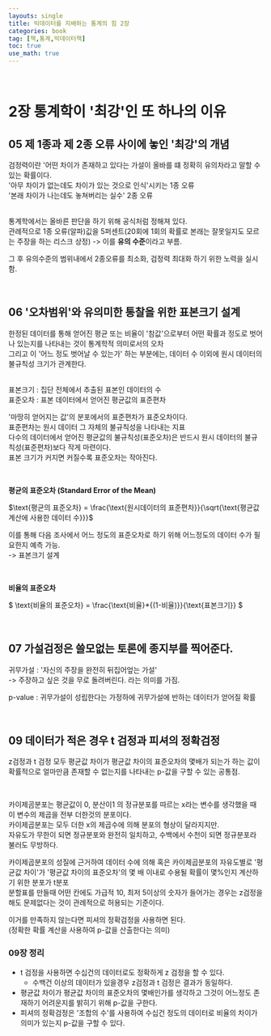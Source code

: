```yaml
---
layouts: single
title: 빅데이터를 지배하는 통계의 힘 2장
categories: book
tag: [책,통계,빅데이터책]
toc: true
use_math: true
---
```

<br> 

# 2장 통계학이 '최강'인 또 하나의 이유 
## 05 제 1종과 제 2종 오류 사이에 놓인 '최강'의 개념    
   
검정력이란 '어떤 차이가 존재하고 있다는 가설이 올바를 떄 정확히 유의차라고 말할 수 있는 확률이다.    
'아무 차이가 없는데도 차이가 있는 것으로 인식'시키는 1종 오류   
'본래 차이가 나는데도 놓쳐버리는 실수' 2종 오류    
<br>

통계학에서는 올바른 판단을 하기 위해 공식처럼 정해져 있다.    
관례적으로 1종 오류(알파)깂을 5퍼센트(20회에 1회의 확률로 본래는 잘못일지도 모르는 주장을 하는 리스크 상정)    -> 이를 **유의 수준**이라고 부름.       
   
그 후 유의수준의 범위내에서 2종오류를 최소화, 검정력 최대화 하기 위한 노력을 실시함.

<br>


## 06 '오차범위'와 유의미한 통찰을 위한 표본크기 설계 
한정된 데이터를 통해 얻어진 평균 또는 비율이 '참값'으로부터 어떤 확률과 정도로 벗어나 있는지를 나타내는 것이 통계학적 의미로서의 오차    
그리고 이 '어느 정도 벗어날 수 있는가' 하는 부분에는, 데이터 수 이외에 원시 데이터의 불규칙성 크기가 관계한다.    
<br>
 
 표본크기 : 집단 전체에서 추출된 표본인 데이터의 수   
 표준오차 : 표본 데이터에서 얻어진 평균값의 표준편차   
   
'마땅히 얻어지는 값'의 분포에서의 표준편차가 표준오차이다.    
표준편차는 원시 데이터 그 자체의 불규칙성을 나타내는 지표    
다수의 데이터에서 얻어진 평균값의 불규칙성(표준오차)은 반드시 원시 데이터의 불규칙성(표준편차)보다 작게 마련이다.     
표본 크기가 커지면 커질수록 표준오차는 작아진다. 

<br>

**평균의 표준오차 (Standard Error of the Mean)**      

$\text{평균의 표준오차} = \frac{\text{원시데이터의 표준편차}}{\sqrt{\text{평균값 계산에 사용한 데이터 수}}}$

이를 통해 다음 조사에서 어느 정도의 표준오차로 하기 위해 어느정도의 데이터 수가 필요한지 예측 가능.    
-> 표본크기 설계    

<br>

**비율의 표준오차**    

$
\text{비율의 표준오차} = \frac{\text{비율}*{(1-비율)}}{\text{표본크기}}
$


<br>




## 07 가설검정은 쓸모없는 토론에 종지부를 찍어준다. 
귀무가설 : '자신의 주장을 완전히 뒤집어엎는 가설'    
-> 주장하고 싶은 것을 무로 돌려버린다. 라는 의미를 가짐.    
   
p-value : 귀무가설이 성립한다는 가정하에 귀무가설에 반하는 데이터가 얻어질 확률

<br>

## 09 데이터가 적은 경우 t 검정과 피셔의 정확검정 

z검정과 t 검정 모두 평균값 차이가 평균값 차이의 표준오차의 몇배가 되는가 하는 값이 확률적으로 얼마만큼 존재할 수 없는지를 나타내는 p-값을 구할 수 있는 공통점.     

<br>

카이제곰분포는 평균값이 0, 분산이1 의 정규분포를 따르는 x라는 변수를 생각했을 때 이 변수의 제곱을 전부 더한것의 분포이다.    
카이제곱분포는 모두 더한 x의 제곱수에 의해 분포의 형상이 달라지지만.    
자유도가 무한이 되면 정규분포와 완전히 일치하고, 수백에서 수천이 되면 정규분포라 불러도 무방하다.    
   
카이제곱분포의 성질에 근거하여 데이터 수에 의해 혹은 카이제곱분포의 자유도별로 '평균값 차이'가 '평균값 차이의 표준오차'의 몇 배 이내로 수용될 확률이 몇%인지 계산하기 위한 분포가 t분포
<br>
분할표를 만들때 어떤 칸에도 가급적 10, 최저 5이상의 숫자가 들어가는 경우는 z검정을 해도 문제없다는 것이 관례적으로 허용되는 기준이다. 
   
이거를 만족하지 않는다면 피셔의 정확검정을 사용하면 된다.    
(정확한 확률 계산을 사용하여 p-값을 산출한다는 의미) 
<br>

### 09장 정리 
* t 검정을 사용하면 수십건의 데이터로도 정확하게 z 검정을 할 수 있다.    
  *  수백건 이상의 데이터가 있을경우 z검정과 t 검정은 결과가 동일하다. 
* 평균값 차이가 평균값 차이의 표준오차의 몇배인가를 생각하고 그것이 어느정도 존재하기 어려운지를 밝히기 위해 p-값을 구한다. 
* 피셔의 정확검정은 '조합의 수'를 사용하여 수십건 정도의 데이터로 비율의 차이가 의미가 있는지 p-값을 구할 수 있다. 